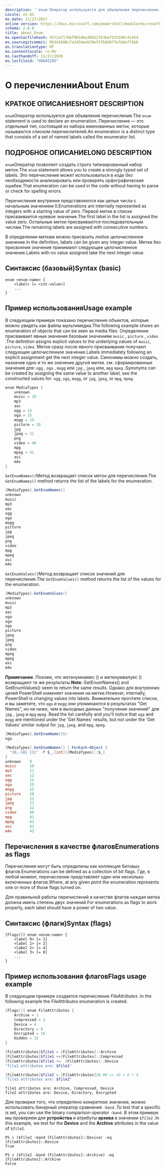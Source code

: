 ```yaml
---
description: '`enum`Оператор используется для объявления перечисления. Перечисление — это отдельный тип, состоящий из набора именованных меток, которые называются списком перечислителей.'
Locale: en-US
ms.date: 11/27/2017
online version: https://docs.microsoft.com/powershell/module/microsoft.powershell.core/about/about_enum?view=powershell-7.2&WT.mc_id=ps-gethelp
schema: 2.0.0
title: about_Enum
ms.openlocfilehash: 5572a717bbf9b546a30b227b3baf215196c4145d
ms.sourcegitcommit: 95d41698c7a2450eeb70ef2fb6507fe7e6eff3b6
ms.translationtype: MT
ms.contentlocale: ru-RU
ms.lasthandoff: 11/17/2020
ms.locfileid: "99602295"
---
```

# <a name="about-enum"></a><span data-ttu-id="8bfff-104">О перечислении</span><span class="sxs-lookup"><span data-stu-id="8bfff-104">About Enum</span></span>

## <a name="short-description"></a><span data-ttu-id="8bfff-105">КРАТКОЕ ОПИСАНИЕ</span><span class="sxs-lookup"><span data-stu-id="8bfff-105">SHORT DESCRIPTION</span></span>
<span data-ttu-id="8bfff-106">`enum`Оператор используется для объявления перечисления.</span><span class="sxs-lookup"><span data-stu-id="8bfff-106">The `enum` statement is used to declare an enumeration.</span></span> <span data-ttu-id="8bfff-107">Перечисление — это отдельный тип, состоящий из набора именованных меток, которые называются списком перечислителей.</span><span class="sxs-lookup"><span data-stu-id="8bfff-107">An enumeration is a distinct type that consists of a set of named labels called the enumerator list.</span></span>

## <a name="long-description"></a><span data-ttu-id="8bfff-108">ПОДРОБНОЕ ОПИСАНИЕ</span><span class="sxs-lookup"><span data-stu-id="8bfff-108">LONG DESCRIPTION</span></span>

<span data-ttu-id="8bfff-109">`enum`Оператор позволяет создать строго типизированный набор меток.</span><span class="sxs-lookup"><span data-stu-id="8bfff-109">The `enum` statement allows you to create a strongly typed set of labels.</span></span> <span data-ttu-id="8bfff-110">Это перечисление может использоваться в коде без необходимости анализировать или проверять орфографические ошибки.</span><span class="sxs-lookup"><span data-stu-id="8bfff-110">That enumeration can be used in the code without having to parse or check for spelling errors.</span></span>

<span data-ttu-id="8bfff-111">Перечисления внутренне представляются как целые числа с начальным значением 0.</span><span class="sxs-lookup"><span data-stu-id="8bfff-111">Enumerations are internally represented as integers with a starting value of zero.</span></span> <span data-ttu-id="8bfff-112">Первой метке в списке присваивается нулевое значение.</span><span class="sxs-lookup"><span data-stu-id="8bfff-112">The first label in the list is assigned the value zero.</span></span> <span data-ttu-id="8bfff-113">Остальные метки присваиваются последовательным числам.</span><span class="sxs-lookup"><span data-stu-id="8bfff-113">The remaining labels are assigned with consecutive numbers.</span></span>

<span data-ttu-id="8bfff-114">В определении меткам можно присвоить любое целочисленное значение.</span><span class="sxs-lookup"><span data-stu-id="8bfff-114">In the definition, labels can be given any integer value.</span></span> <span data-ttu-id="8bfff-115">Метки без присвоения значения принимают следующее целочисленное значение.</span><span class="sxs-lookup"><span data-stu-id="8bfff-115">Labels with no value assigned take the next integer value.</span></span>

## <a name="syntax-basic"></a><span data-ttu-id="8bfff-116">Синтаксис (базовый)</span><span class="sxs-lookup"><span data-stu-id="8bfff-116">Syntax (basic)</span></span>

```syntax
enum <enum-name> {
    <label> [= <int-value>]
    ...
}
```

## <a name="usage-example"></a><span data-ttu-id="8bfff-117">Пример использования</span><span class="sxs-lookup"><span data-stu-id="8bfff-117">Usage example</span></span>

<span data-ttu-id="8bfff-118">В следующем примере показано перечисление объектов, которые можно увидеть как файлы мультимедиа.</span><span class="sxs-lookup"><span data-stu-id="8bfff-118">The following example shows an enumeration of objects that can be seen as media files.</span></span> <span data-ttu-id="8bfff-119">Определение присваивает явные значения базовым значениям `music` , `picture` , `video` .</span><span class="sxs-lookup"><span data-stu-id="8bfff-119">The definition assigns explicit values to the underlying values of `music`, `picture`, `video`.</span></span> <span data-ttu-id="8bfff-120">Метки сразу после явного присваивания получают следующее целочисленное значение.</span><span class="sxs-lookup"><span data-stu-id="8bfff-120">Labels immediately following an explicit assignment get the next integer value.</span></span> <span data-ttu-id="8bfff-121">Синонимы можно создать, назначив одно и то же значение другой метке. см. сформированные значения для: `ogg` , `oga` , `mogg` или `jpg` , `jpeg` или, `mpg` `mpeg` .</span><span class="sxs-lookup"><span data-stu-id="8bfff-121">Synonyms can be created by assigning the same value to another label; see the constructed values for: `ogg`, `oga`, `mogg`, or `jpg`, `jpeg`, or `mpg`, `mpeg`.</span></span>

```powershell
enum MediaTypes {
    unknown
    music = 10
    mp3
    aac
    ogg = 15
    oga = 15
    mogg = 15
    picture = 20
    jpg
    jpeg = 21
    png
    video = 40
    mpg
    mpeg = 41
    avi
    m4v
}
```

<span data-ttu-id="8bfff-122">`GetEnumNames()`Метод возвращает список меток для перечисления.</span><span class="sxs-lookup"><span data-stu-id="8bfff-122">The `GetEnumNames()` method returns the list of the labels for the enumeration.</span></span>

```powershell
[MediaTypes].GetEnumNames()
unknown
music
mp3
aac
ogg
oga
mogg
picture
jpg
jpeg
png
video
mpg
mpeg
avi
m4v
```

<span data-ttu-id="8bfff-123">`GetEnumValues()`Метод возвращает список значений для перечисления.</span><span class="sxs-lookup"><span data-stu-id="8bfff-123">The `GetEnumValues()` method returns the list of the values for the enumeration.</span></span>

```powershell
[MediaTypes].GetEnumValues()
unknown
music
mp3
aac
oga
oga
oga
picture
jpeg
jpeg
png
video
mpeg
mpeg
avi
m4v
```

<span data-ttu-id="8bfff-124">**Примечание**. Похоже, что жетенумнамес () и жетенумвалуес () возвращают те же результаты.</span><span class="sxs-lookup"><span data-stu-id="8bfff-124">**Note**: GetEnumNames() and GetEnumValues() seem to return the same results.</span></span>
<span data-ttu-id="8bfff-125">Однако для внутренних целей PowerShell изменяет значения на метки.</span><span class="sxs-lookup"><span data-stu-id="8bfff-125">However, internally, PowerShell is changing values into labels.</span></span> <span data-ttu-id="8bfff-126">Внимательно прочтите список, и вы заметите, что `oga` и `mogg` они упоминаются в результатах "Get Names", но не ниже, чем в выходных данных "получение значений" для `jpg` , `jpeg` и `mpg` `mpeg` .</span><span class="sxs-lookup"><span data-stu-id="8bfff-126">Read the list carefully and you'll notice that `oga` and `mogg` are mentioned under the 'Get Names' results, but not under the 'Get Values' similar output for `jpg`, `jpeg`, and `mpg`, `mpeg`.</span></span>

```powershell
[MediaTypes].GetEnumName(15)
oga

[MediaTypes].GetEnumNames() | ForEach-Object {
  "{0,-10} {1}" -f $_,[int]([MediaTypes]::$_)
}
unknown    0
music      10
mp3        11
aac        12
ogg        15
oga        15
mogg       15
picture    20
jpg        21
jpeg       21
png        22
video      40
mpg        41
mpeg       41
avi        42
m4v        43
```

## <a name="enumerations-as-flags"></a><span data-ttu-id="8bfff-127">Перечисления в качестве флагов</span><span class="sxs-lookup"><span data-stu-id="8bfff-127">Enumerations as flags</span></span>

<span data-ttu-id="8bfff-128">Перечисления могут быть определены как коллекция битовых флагов.</span><span class="sxs-lookup"><span data-stu-id="8bfff-128">Enumerations can be defined as a collection of bit flags.</span></span>
<span data-ttu-id="8bfff-129">Где, в любой момент, перечисление представляет один или несколько включенных флагов.</span><span class="sxs-lookup"><span data-stu-id="8bfff-129">Where, at any given point the enumeration represents one or more of those flags turned on.</span></span>

<span data-ttu-id="8bfff-130">Для правильной работы перечислений в качестве флагов каждая метка должна иметь степень двух значений.</span><span class="sxs-lookup"><span data-stu-id="8bfff-130">For enumerations as flags to work properly, each label should have a power of two value.</span></span>

## <a name="syntax-flags"></a><span data-ttu-id="8bfff-131">Синтаксис (флаги)</span><span class="sxs-lookup"><span data-stu-id="8bfff-131">Syntax (flags)</span></span>

```syntax
[Flags()] enum <enum-name> {
    <label 0> [= 1]
    <label 1> [= 2]
    <label 2> [= 4]
    <label 3> [= 8]
    ...
}
```

## <a name="flags-usage-example"></a><span data-ttu-id="8bfff-132">Пример использования флагов</span><span class="sxs-lookup"><span data-stu-id="8bfff-132">Flags usage example</span></span>

<span data-ttu-id="8bfff-133">В следующем примере создается перечисление *FileAttributes* .</span><span class="sxs-lookup"><span data-stu-id="8bfff-133">In the following example the *FileAttributes* enumeration is created.</span></span>

```powershell
[Flags()] enum FileAttributes {
    Archive = 1
    Compressed = 2
    Device = 4
    Directory = 8
    Encrypted = 16
    Hidden = 32
}

[FileAttributes]$file1 = [FileAttributes]::Archive
[FileAttributes]$file1 +=[FileAttributes]::Compressed
[FileAttributes]$file1 +=  [FileAttributes]::Device
"file1 attributes are: $file1"

[FileAttributes]$file2 = [FileAttributes]28 ## => 16 + 8 + 4
"file2 attributes are: $file2"
```

```output
file1 attributes are: Archive, Compressed, Device
file2 attributes are: Device, Directory, Encrypted
```

<span data-ttu-id="8bfff-134">Для проверки того, что определено конкретное значение, можно использовать бинарный оператор сравнения `-band` .</span><span class="sxs-lookup"><span data-stu-id="8bfff-134">To test that a specific is set, you can use the binary comparison operator `-band`.</span></span> <span data-ttu-id="8bfff-135">В этом примере мы проверяем для **устройства** и атрибуты **архива** в значении `$file2` .</span><span class="sxs-lookup"><span data-stu-id="8bfff-135">In this example, we test for the **Device** and the **Archive** attributes in the value of `$file2`.</span></span>

```
PS > ($file2 -band [FileAttributes]::Device) -eq [FileAttributes]::Device
True

PS > ($file2 -band [FileAttributes]::Archive) -eq [FileAttributes]::Archive
False
```

